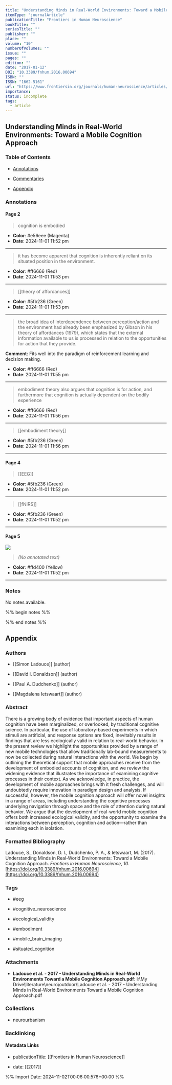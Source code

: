 ```yaml
---
title: "Understanding Minds in Real-World Environments: Toward a Mobile Cognition Approach"
itemType: "journalArticle"
publicationTitle: "Frontiers in Human Neuroscience"
bookTitle: ""
seriesTitle: ""
publisher: ""
place: ""
volume: "10"
numberOfVolumes: ""
issue: ""
pages: ""
edition: ""
date: "2017-01-12"
DOI: "10.3389/fnhum.2016.00694"
ISBN: ""
ISSN: "1662-5161"
url: "https://www.frontiersin.org/journals/human-neuroscience/articles/10.3389/fnhum.2016.00694/full"
importance: 
status: incomplete
tags:
  - article
---
```


## Understanding Minds in Real-World Environments: Toward a Mobile Cognition Approach

### Table of Contents

- [Annotations](#annotations)

+ [Commentaries](#commentaries)

- [Appendix](#appendix)

### Annotations




#### Page 2







> cognition is embodied





- **Color**: #e56eee (Magenta)
- **Date**: 2024-11-01 11:52 pm

---







> it has become apparent that cognition is inherently reliant on its situated position in the environment.





- **Color**: #ff6666 (Red)
- **Date**: 2024-11-01 11:53 pm

---








> [[theory of affordances]]





- **Color**: #5fb236 (Green)
- **Date**: 2024-11-01 11:53 pm

---







> the broad idea of interdependence between perception/action and the environment had already been emphasized by Gibson in his theory of affordances (1979), which states that the external information available to us is processed in relation to the opportunities for action that they provide.




**Comment**: Fits well into the paradigm of reinforcement learning and decision making.


- **Color**: #ff6666 (Red)
- **Date**: 2024-11-01 11:55 pm

---







> embodiment theory also argues that cognition is for action, and furthermore that cognition is actually dependent on the bodily experience





- **Color**: #ff6666 (Red)
- **Date**: 2024-11-01 11:56 pm

---








> [[embodiment theory]]





- **Color**: #5fb236 (Green)
- **Date**: 2024-11-01 11:56 pm

---



#### Page 4








> [[EEG]]





- **Color**: #5fb236 (Green)
- **Date**: 2024-11-01 11:52 pm

---








> [[fNIRS]]





- **Color**: #5fb236 (Green)
- **Date**: 2024-11-01 11:52 pm

---



#### Page 5




![](<0 - Supplementary/images/ladouceUnderstandingMindsRealWorld2017.md/image-5-x37-y497.png>)



> *(No annotated text)*




- **Color**: #ffd400 (Yellow)
- **Date**: 2024-11-01 11:52 pm

---





### Notes


No notes available.


%% begin notes %%

<!-- Write your personal notes here -->

%% end notes %%

## Appendix

### Authors


- [[Simon Ladouce]] (author)

- [[David I. Donaldson]] (author)

- [[Paul A. Dudchenko]] (author)

- [[Magdalena Ietswaart]] (author)



### Abstract

<p>There is a growing body of evidence that important aspects of human cognition have been marginalized, or overlooked, by traditional cognitive science. In particular, the use of laboratory-based experiments in which stimuli are artificial, and response options are fixed, inevitably results in findings that are less ecologically valid in relation to real-world behavior. In the present review we highlight the opportunities provided by a range of new mobile technologies that allow traditionally lab-bound measurements to now be collected during natural interactions with the world. We begin by outlining the theoretical support that mobile approaches receive from the development of embodied accounts of cognition, and we review the widening evidence that illustrates the importance of examining cognitive processes in their context. As we acknowledge, in practice, the development of mobile approaches brings with it fresh challenges, and will undoubtedly require innovation in paradigm design and analysis. If successful, however, the mobile cognition approach will offer novel insights in a range of areas, including understanding the cognitive processes underlying navigation through space and the role of attention during natural behavior. We argue that the development of real-world mobile cognition offers both increased ecological validity, and the opportunity to examine the interactions between perception, cognition and action—rather than examining each in isolation.</p>


### Formatted Bibliography

Ladouce, S., Donaldson, D. I., Dudchenko, P. A., & Ietswaart, M. (2017). Understanding Minds in Real-World Environments: Toward a Mobile Cognition Approach. _Frontiers in Human Neuroscience_, _10_. [https://doi.org/10.3389/fnhum.2016.00694](https://doi.org/10.3389/fnhum.2016.00694)


### Tags


- #eeg

- #cognitive_neuroscience

- #ecological_validity

- #embodiment

- #mobile_brain_imaging

- #situated_cognition




### Attachments


- **Ladouce et al. - 2017 - Understanding Minds in Real-World Environments Toward a Mobile Cognition Approach.pdf**: I:\My Drive\literature\neuro\outdoor\Ladouce et al. - 2017 - Understanding Minds in Real-World Environments Toward a Mobile Cognition Approach.pdf




### Collections


- neurourbanism





### Backlinking


#### Metadata Links


- publicationTitle: [[Frontiers in Human Neuroscience]]




- date: [[2017]]






%% Import Date: 2024-11-02T00:06:00.576+00:00 %%
